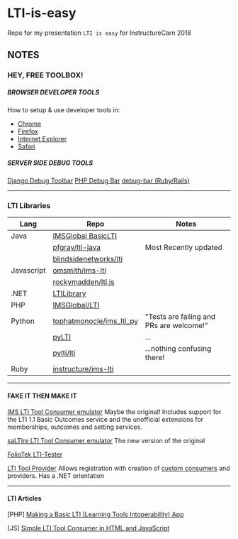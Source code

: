 # LTI-is-easy
Repo for my presentation `LTI is easy` for InstructureCarn 2018

## NOTES

### HEY, FREE TOOLBOX!

##### BROWSER DEVELOPER TOOLS 

How to setup & use developer tools in: 

* [Chrome](https://developers.google.com/web/tools/chrome-devtools/ "Chrome")
* [Firefox](https://developer.mozilla.org/en-US/docs/Tools "Firefox")
* [Internet Explorer](https://msdn.microsoft.com/en-us/library/dd565628(v=vs.85).aspx "Internet Explorer")
* [Safari](https://developer.apple.com/safari/tools/ "Safari")

##### SERVER SIDE DEBUG TOOLS

[Django Debug Toolbar](https://django-debug-toolbar.readthedocs.io/en/stable/index.html "Django Debug Toolbar")
[PHP Debug Bar](http://phpdebugbar.com/ "PHP Debug Bar")
[debug-bar (Ruby/Rails) ](https://github.com/whitepages/debug-bar "(Rails) debug-bar")


<hr>

### LTI Libraries

| Lang       | Repo                                                                        | Notes                                    |
|------------|-----------------------------------------------------------------------------|------------------------------------------|
| Java       | [IMSGlobal BasicLTI][1]      |                                          |
|            | [pfgray/lti-java](https://github.com/pfgray/lti-java)                       | Most Recently updated                    |
|            | [blindsidenetworks/lti](https://github.com/blindsidenetworks/lti)           |                                          |
| Javascript | [omsmith/ims-lti](https://github.com/omsmith/ims-lti)                       |                                          |
|            | [rockymadden/lti.js](https://github.com/rockymadden/lti.js/)                |                                          |
| .NET       | [LTILibrary](https://github.com/andyfmiller/LtiLibrary "LTILibrary")        |                                          |
| PHP        | [IMSGlobal/LTI](https://github.com/IMSGlobal/LTI-Tool-Provider-Library-PHP) |                                          |
| Python     | [tophatmonocle/ims_lti_py](https://github.com/tophatmonocle/ims_lti_py)     | "Tests are failing and PRs are welcome!" |
|            | [pyLTI](https://github.com/mitodl/pylti)                                    | ...                                      |
|            | [pylti/lti](https://github.com/pylti/lti)                                   | ...nothing confusing there!              |
| Ruby       | [instructure/ims-lti](https://github.com/instructure/ims-lti)               |                                          |
[1]: https://github.com/IMSGlobal/basiclti-util-java
<hr>

#### FAKE IT THEN MAKE IT

[IMS LTI Tool Consumer emulator](http://ltiapps.net/test/tc.php "IMS LTI Tool Consumer emulator")
Maybe the original! Includes support for the LTI 1.1 Basic Outcomes service and the unofficial extensions for memberships, outcomes and setting services.

[saLTIre LTI Tool Consumer emulator](http://lti.tools/saltire/tc "saLTIre LTI Tool Consumer emulator")
The new version of the original

[FolioTek LTI-Tester](http://foliotek.github.io/LTI-Tester/ "FolioTek LTI-Tester")

[LTI Tool Provider](http://provider.azurewebsites.net/ "LTI Tool Provider") 
Allows registration with creation of [custom consumers](http://provider.azurewebsites.net/Consumer/Details/2151 "custom consumers") and providers. Has a .NET orientation

<hr>

#### LTI Articles

[PHP] [Making a Basic LTI (Learning Tools Intoperability) App](https://acrl.ala.org/techconnect/post/making-a-basic-lti-learning-tools-intoperability-app/ "Making a Basic LTI (Learning Tools Intoperability) App") 

[JS] [Simple LTI Tool Consumer in HTML and JavaScript](https://medium.com/lcom-techblog/simple-lti-tool-consumer-in-html-and-javascript-72ca153d7a83 "Simple LTI Tool Consumer in HTML and JavaScript")

